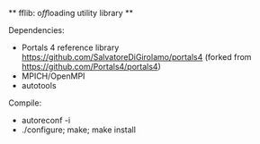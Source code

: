 ** fflib: o*ff*loading utility library **

Dependencies:
 - Portals 4 reference library https://github.com/SalvatoreDiGirolamo/portals4 
    (forked from https://github.com/Portals4/portals4)
 - MPICH/OpenMPI
 - autotools

Compile:
 - autoreconf -i
 - ./configure; make; make install
